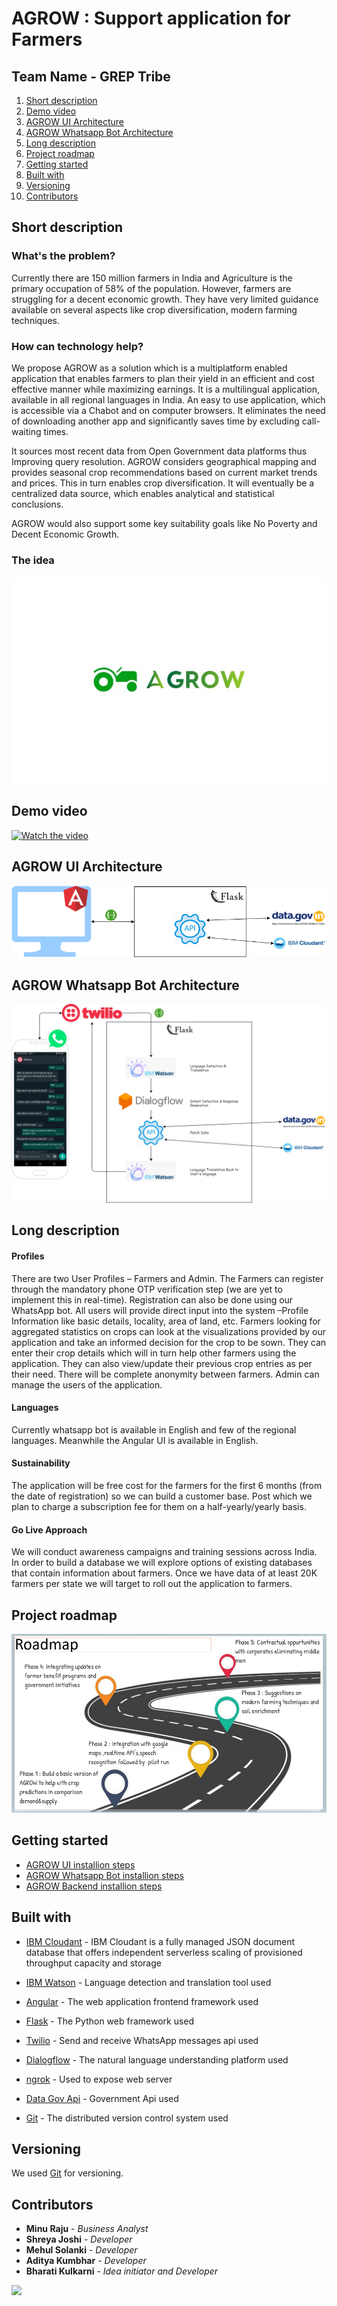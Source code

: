 # AGROW : Support application for Farmers
## Team Name - GREP Tribe

1. [Short description](#short-description)
1. [Demo video](#demo-video)
1. [AGROW UI Architecture](#agrow-ui-architecture)
2. [AGROW Whatsapp Bot Architecture](#agrow-whatsapp-bot-architecture)
3. [Long description](#long-description)
4. [Project roadmap](#project-roadmap)
5. [Getting started](#getting-started)
6. [Built with](#built-with)
7. [Versioning](#versioning)
8. [Contributors](#contributors)

## Short description

### What's the problem?

Currently there are 150 million farmers in India and Agriculture is the primary occupation of 58% of the population. However, farmers are struggling for a decent economic growth. They have very limited guidance available on several aspects like crop diversification, modern farming techniques. 

### How can technology help?

We propose AGROW as a solution which is a multiplatform enabled application that enables farmers to plan their yield in an efficient and cost effective manner while maximizing earnings. It is a multilingual application, available in all regional languages in India. An easy to use application, which is accessible via a Chabot and on computer browsers. It eliminates the need of downloading another app and significantly saves time by excluding call-waiting times. 

It sources most recent data from Open Government data platforms thus
Improving query resolution. AGROW considers geographical mapping and provides seasonal crop recommendations based on current market trends and prices. This in turn enables crop diversification. It will eventually be a centralized data source, which enables analytical and statistical conclusions. 

AGROW would also support some key suitability goals like No Poverty and Decent Economic Growth.


### The idea

![AGrow Logo](https://github.com/bmk15897/agrow/blob/main/Documentation/AGrowLogo.jpeg)

## Demo video

[![Watch the video](someUrl)](someUrl)

## AGROW UI Architecture

![AGrow UI Application](https://github.com/bmk15897/agrow/blob/main/agrowFrontend/AGrowAngularUIArchitecture.png)

## AGROW Whatsapp Bot Architecture

![AGrow Whatsapp Bot](https://github.com/bmk15897/agrow/blob/main/agrowWhatsappBot/AGrowWhatsappBotArchitectureWithDescription.png)

## Long description

#### Profiles 

There are two User Profiles – Farmers and Admin. The Farmers can register through the mandatory phone OTP verification step (we are yet to implement this in real-time). Registration can also be done using our WhatsApp bot. All users will provide direct input into the system –Profile Information like basic details, locality, area of land, etc.
Farmers looking for aggregated statistics on crops can look at the visualizations provided by our application and take an informed decision for the crop to be sown. They can enter their crop details which will in turn help other farmers using the application. They can also view/update their previous crop entries as per their need. There will be complete anonymity between farmers. 
Admin can manage the users of the application.

#### Languages

Currently whatsapp bot is available in English and few of the regional languages. Meanwhile the Angular UI is available in English.

#### Sustainability

The application will be free cost for the farmers for the first 6 months (from the date of registration) so we can build a customer base. Post which we plan to charge a subscription fee for them on a half-yearly/yearly basis.

#### Go Live Approach

We will conduct awareness campaigns and training sessions across India. In order to build a database we will explore options of existing databases that contain information about farmers. Once we have data of at least 20K farmers per state we will target to roll out the application to  farmers.

## Project roadmap

![AGrow Logo](https://github.com/bmk15897/agrow/blob/main/Documentation/AGROWRoadmap.png)

## Getting started

* [AGROW UI installion steps](https://github.com/bmk15897/agrow/blob/main/agrowFrontend/README.md)
* [AGROW Whatsapp Bot installion steps](https://github.com/bmk15897/agrow/blob/main/agrowWhatsappBot/README.md)
* [AGROW Backend installion steps](https://github.com/bmk15897/agrow/blob/main/agrowBackend/README.md)


## Built with

* [IBM Cloudant](https://cloud.ibm.com/catalog/services/cloudant) - IBM Cloudant is a fully managed JSON document database that offers independent serverless scaling of provisioned throughput capacity and storage
* [IBM Watson](https://www.ibm.com/in-en/watson) - Language detection and translation tool used
* [Angular](https://angular.io/) - The web application frontend framework used
* [Flask](https://flask.palletsprojects.com/) - The Python web framework used

* [Twilio](https://www.twilio.com/) - Send and receive WhatsApp messages api used
* [Dialogflow](https://cloud.google.com/dialogflow) - The natural language understanding platform used
* [ngrok](https://ngrok.com/) - Used to expose web server
* [Data Gov Api](https://data.gov.in/) - Government Api used


* [Git](https://git-scm.com/) - The distributed version control system used


## Versioning

We used [Git](https://git-scm.com/) for versioning.

## Contributors

* **Minu Raju** - *Business Analyst*
* **Shreya Joshi** - *Developer*
* **Mehul Solanki** - *Developer*
* **Aditya Kumbhar** - *Developer*
* **Bharati Kulkarni** - *Idea initiator and Developer*

<a href="https://github.com/bmk15897/agrow/graphs/contributors">
  <img src="https://contributors-img.web.app/image?repo=bmk15897/agrow" />
</a>

